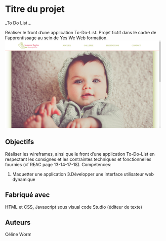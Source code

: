 # Titre du projet
_To Do List _

Réaliser le front d’une application To-Do-List.
Projet fictif dans le cadre de l'apprentissage au sein de Yes We Web formation.
 ![Screenshot](https://raw.githubusercontent.com/Wcline-art/site-photo-bb/master/Screenshot%20readme.png)

## Objectifs

Réaliser les wireframes, ainsi que le front d’une application To-Do-List en
respectant les consignes et les contraintes techniques et fonctionnelles fournies
(cf REAC page 13-14-17-18).
Compétences:
1. Maquetter une application
3.Développer une interface utilisateur web dynamique


## Fabriqué avec

HTML et CSS, Javascript sous visual code Studio (éditeur de texte)


## Auteurs
Céline Worm
